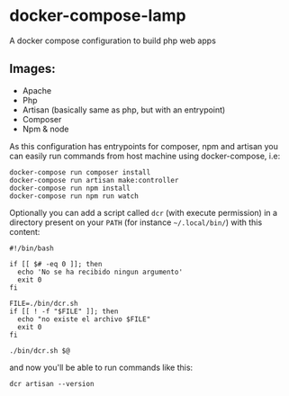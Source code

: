 # docker-compose-lamp
A docker compose configuration to build php web apps

## Images: ##

- Apache 
- Php
- Artisan (basically same as php, but with an entrypoint)
- Composer
- Npm & node

As this configuration has entrypoints for composer, npm and artisan you can easily run commands from host machine using docker-compose, i.e:

```
docker-compose run composer install
docker-compose run artisan make:controller
docker-compose run npm install
docker-compose run npm run watch
```

Optionally you can add a script called `dcr` (with execute permission) in a directory present on your `PATH` (for instance `~/.local/bin/`) with this content:

```
#!/bin/bash

if [[ $# -eq 0 ]]; then
  echo 'No se ha recibido ningun argumento'
  exit 0
fi

FILE=./bin/dcr.sh
if [[ ! -f "$FILE" ]]; then
  echo "no existe el archivo $FILE"
  exit 0
fi

./bin/dcr.sh $@
```

and now you'll be able to run commands like this:

```
dcr artisan --version
```
